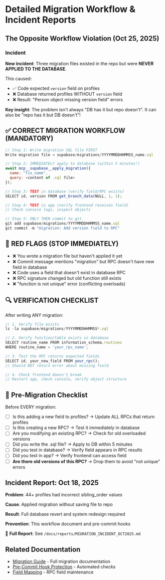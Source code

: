 # Detailed Migration Workflow & Incident Reports

## The Opposite Workflow Violation (Oct 25, 2025)

### Incident

**New incident**: Three migration files existed in the repo but were **NEVER APPLIED TO THE DATABASE**.

This caused:
- ✅ Code expected `version` field on profiles
- ❌ Database returned profiles WITHOUT `version` field
- ❌ Result: "Person object missing version field" errors

**Key insight**: The problem isn't always "DB has it but repo doesn't". It can also be "repo has it but DB doesn't"!

## ✅ CORRECT MIGRATION WORKFLOW (MANDATORY)

```javascript
// Step 1: Write migration SQL file FIRST
Write migration file → supabase/migrations/YYYYMMDDHHMMSS_name.sql

// Step 2: IMMEDIATELY apply to database (within 5 minutes!)
await mcp__supabase__apply_migration({
  name: "fix_name",
  query: <content of .sql file>
});

// Step 3: TEST in database (verify field/RPC exists)
SELECT id, version FROM get_branch_data(NULL, 1, 1);

// Step 4: TEST in app (verify frontend receives field)
// Check console logs, inspect objects

// Step 5: ONLY THEN commit to git
git add supabase/migrations/YYYYMMDDHHMMSS_name.sql
git commit -m "migration: Add version field to RPC"
```

## 🚨 RED FLAGS (STOP IMMEDIATELY)

- ❌ You wrote a migration file but haven't applied it yet
- ❌ Commit message mentions "migration" but RPC doesn't have new field in database
- ❌ Code uses a field that doesn't exist in database RPC
- ❌ RPC signature changed but old function still exists
- ❌ "function is not unique" error (conflicting overloads)

## 🔍 VERIFICATION CHECKLIST

After writing ANY migration:

```javascript
// 1. Verify file exists
ls -la supabase/migrations/YYYYMMDDHHMMSS*.sql

// 2. Verify function/table exists in database
SELECT routine_name FROM information_schema.routines
WHERE routine_name = 'your_rpc_name';

// 3. Test the RPC returns expected fields
SELECT id, your_new_field FROM your_rpc();
// Should NOT return error about missing field

// 4. Check frontend doesn't break
// Restart app, check console, verify object structure
```

## 📝 Pre-Migration Checklist

Before EVERY migration:
- [ ] Is this adding a new field to profiles? → Update ALL RPCs that return profiles
- [ ] Is this creating a new RPC? → Test it immediately in database
- [ ] Are you modifying an existing RPC? → Check for old overloaded versions
- [ ] Did you write the .sql file? → Apply to DB within 5 minutes
- [ ] Did you test in database? → Verify field appears in RPC results
- [ ] Did you test in app? → Verify frontend can access field
- [ ] **Are there old versions of this RPC?** → Drop them to avoid "not unique" errors

## Incident Report: Oct 18, 2025

**Problem**: 44+ profiles had incorrect sibling_order values

**Cause**: Applied migration without saving file to repo

**Result**: Full database revert and system redesign required

**Prevention**: This workflow document and pre-commit hooks

📖 **Full Report**: See `/docs/reports/MIGRATION_INCIDENT_OCT2025.md`

## Related Documentation

- [Migration Guide](../MIGRATION_GUIDE.md) - Full migration documentation
- [Pre-Commit Hook Protection](../../.git/hooks/pre-commit) - Automated checks
- [Field Mapping](../FIELD_MAPPING.md) - RPC field maintenance
